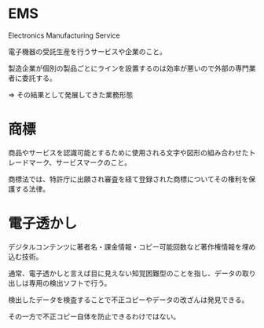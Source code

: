 # EMS

Electronics Manufacturing Service

電子機器の受託生産を行うサービスや企業のこと。

製造企業が個別の製品ごとにラインを設置するのは効率が悪いので外部の専門業者に委託する。

=> その結果として発展してきた業務形態

# 商標

商品やサービスを認識可能とするために使用される文字や図形の組み合わせたトレードマーク、サービスマークのこと。

商標法では、特許庁に出願され審査を経て登録された商標についてその権利を保護する法律。

# 電子透かし

デジタルコンテンツに著者名・課金情報・コピー可能回数など著作権情報を埋め込む技術。

通常、電子透かしと言えば目に見えない知覚困難型のことを指し、データの取り出しは専用の検出ソフトで行う。

検出したデータを検査することで不正コピーやデータの改ざんは発見できる。

その一方で不正コピー自体を防止できるわけではない。


